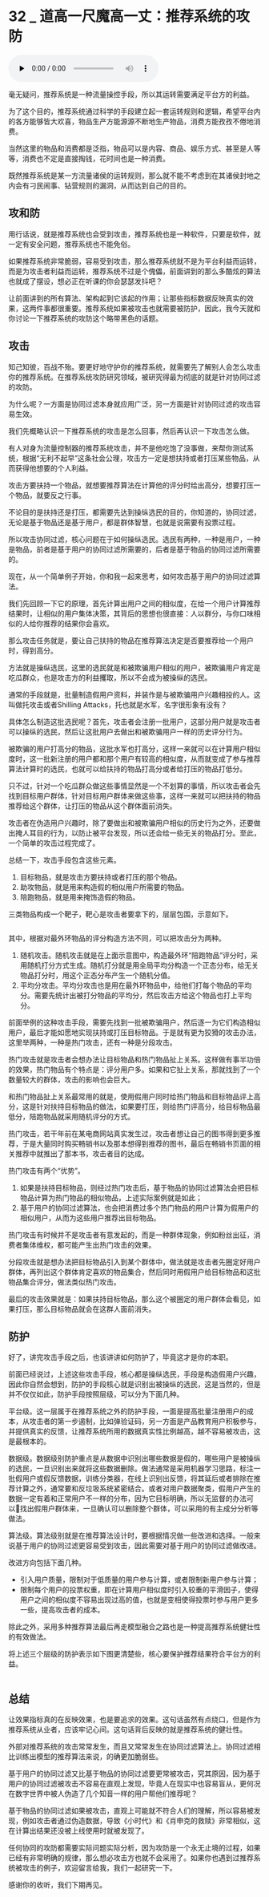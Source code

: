 # 32 _ 道高一尺魔高一丈：推荐系统的攻防

<audio id="audio" title="32 | 道高一尺魔高一丈：推荐系统的攻防" controls="" preload="none"><source id="mp3" src="https://static001.geekbang.org/resource/audio/7c/e6/7c542e5d2a7325f3ccf95203d25ba2e6.mp3"></audio>

毫无疑问，推荐系统是一种流量操控手段，所以其运转需要满足平台方的利益。

为了这个目的，推荐系统通过科学的手段建立起一套运转规则和逻辑，希望平台内的各方能够皆大欢喜，物品生产方能源源不断地生产物品，消费方能孜孜不倦地消费。

当然这里的物品和消费都是泛指，物品可以是内容、商品、娱乐方式、甚至是人等等，消费也不定是直接掏钱，花时间也是一种消费。

既然推荐系统是某一方流量诸侯的运转规则，那么就不能不考虑到在其诸侯封地之内会有刁民闹事、钻营规则的漏洞，从而达到自己的目的。

## 攻和防

用行话说，就是推荐系统也会受到攻击，推荐系统也是一种软件，只要是软件，就一定有安全问题，推荐系统也不能免俗。

如果推荐系统非常脆弱，容易受到攻击，那么推荐系统就不是为平台利益而运转，而是为攻击者利益而运转，推荐系统不过是个傀儡，前面讲到的那么多酷炫的算法也就成了摆设，想必正在听课的你会瑟瑟发抖吧？

让前面讲到的所有算法、架构起到它该起的作用；让那些指标数据反映真实的效果，这两件事都很重要。推荐系统如果被攻击也就需要被防护，因此，我今天就和你讨论一下推荐系统的攻防这个略带黑色的话题。

## 攻击

知己知彼，百战不殆。要更好地守护你的推荐系统，就需要先了解别人会怎么攻击你的推荐系统。在推荐系统攻防研究领域，被研究得最为彻底的就是针对协同过滤的攻防。

为什么呢？一方面是协同过滤本身就应用广泛，另一方面是针对协同过滤的攻击容易生效。

我们先概略认识一下推荐系统的攻击是怎么回事，然后再认识一下攻击怎么做。

有人对身为流量控制器的推荐系统攻击，并不是他吃饱了没事做，来帮你测试系统，根据“无利不起早”这条社会公理，攻击方一定是想扶持或者打压某些物品，从而获得他想要的个人利益。

攻击方要扶持一个物品，就想要推荐算法在计算他的评分时给出高分，想要打压一个物品，就要反之行事。

不论目的是扶持还是打压，都需要先达到操纵选民的目的，你知道的，协同过滤，无论是基于物品还是基于用户，都是群体智慧，也就是说需要有投票过程。

所以攻击协同过滤，核心问题在于如何操纵选民。选民有两种，一种是用户，一种是物品，前者是基于用户的协同过滤所需要的，后者是基于物品的协同过滤所需要的。

现在，从一个简单例子开始，你和我一起来思考，如何攻击基于用户的协同过滤算法。

我们先回顾一下它的原理，首先计算出用户之间的相似度，在给一个用户计算推荐结果时，让相似的用户集体决策，其背后的思想也很直接：人以群分，与你口味相似的人给你推荐的结果你会喜欢。

那么攻击任务就是，要让自己扶持的物品在推荐算法决定是否要推荐给一个用户时，得到高分。

方法就是操纵选民，这里的选民就是和被欺骗用户相似的用户，被欺骗用户肯定是吃瓜群众，也是攻击方的利益攫取，所以不会成为被操纵的选民。

通常的手段就是，批量制造假用户资料，并装作是与被欺骗用户兴趣相投的人。这叫做托攻击或者Shilling Attacks，托也就是水军，名字很形象有没有？

具体怎么制造这批选民呢？首先，攻击者会注册一批用户，这部分用户就是攻击者可以操纵的选民，然后让这批用户去做出和被欺骗用户一样的历史评分行为。

被欺骗的用户打高分的物品，这批水军也打高分，这样一来就可以在计算用户相似度时，这一批新注册的用户都和那个用户有较高的相似度，从而就变成了参与推荐算法计算时的选民，也就可以给扶持的物品打高分或者给打压的物品打低分。

只不过，针对一个吃瓜群众做这些事情显然是一个不划算的事情，所以攻击者会先找到目标用户群体，针对目标用户群体来做这些事，这样一来就可以把扶持的物品推荐给这个群体，让打压的物品从这个群体面前消失。

攻击者在伪造用户兴趣时，除了要做出和被欺骗用户相似的历史行为之外，还要做出掩人耳目的行为，以防止被平台发现，所以还会给一些无关的物品打分。至此，一个简单的攻击过程完成了。

总结一下，攻击手段包含这些元素。

1. 目标物品，就是攻击方要扶持或者打压的那个物品。
1. 助攻物品，就是用来构造假的相似用户所需要的物品。
1. 陪跑物品，就是用来掩饰造假的物品。

三类物品构成一个靶子，靶心是攻击者要拿下的，层层包围，示意如下。

<img src="https://static001.geekbang.org/resource/image/bf/36/bf04776313dfceea6b94986a8b524c36.png" alt="" />

其中，根据对最外环物品的评分构造方法不同，可以把攻击分为两种。

1. 随机攻击。随机攻击就是在上面示意图中，构造最外环“陪跑物品”评分时，采用随机打分方式生成。随机打分就是用全局平均分构造一个正态分布，给无关物品打分时，用这个正态分布产生一个随机分值。
1. 平均分攻击。平均分攻击也是用在最外环物品中，给他们打每个物品的平均分。需要先统计出被打分物品的平均分，然后攻击方给这个物品也打上平均分。

前面举例的这种攻击手段，需要先找到一批被欺骗用户，然后逐一为它们构造相似用户，最后才能如愿地实现扶持或打压目标物品。于是就有更为狡猾的攻击办法，这里举两种，一种是热门攻击，还有一种是分段攻击。

热门攻击就是攻击者会想办法让目标物品和热门物品扯上关系。这样做有事半功倍的效果，热门物品有个特点是：评分用户多。如果和它扯上关系，那就找到了一个数量较大的群体，攻击的影响也会巨大。

和热门物品扯上关系最常用的就是，使用假用户同时给热门物品和目标物品评上高分，这是针对扶持目标物品的做法，如果要打压，则给热门评高分，给目标物品最低分，陪跑物品就采用随机评分的方式。

热门攻击，若干年前在某电商网站真实发生过，攻击者想让自己的图书得到更多推荐，于是大量同时购买畅销书以及那本想得到推荐的图书，最后在畅销书页面的相关推荐中就推出了那本书，攻击者目的达成。

热门攻击有两个“优势”。

1. 如果是扶持目标物品，则经过热门攻击后，基于物品的协同过滤算法会把目标物品计算为热门物品的相似物品，上述实际案例就是如此；
1. 基于用户的协同过滤算法，也会把消费过多个热门物品的用户计算为假用户的相似用户，从而为这些用户推荐出目标物品。

热门攻击有时候并不是攻击者有意发起的，而是一种群体现象，例如粉丝出征，消费者集体维权，都可能产生出热门攻击的效果。

分段攻击就是想办法把目标物品引入到某个群体中，做法就是攻击者先圈定好用户群体，再列出这个群体肯定喜欢的物品集合，然后同时用假用户给目标物品和这批物品集合评分，做法类似热门攻击。

最后的攻击效果就是：如果扶持目标物品，那么这个被圈定的用户群体会看见，如果打压，那么目标物品就会在这群人面前消失。

## 防护

好了，讲完攻击手段之后，也该讲讲如何防护了，毕竟这才是你的本职。

前面已经说过，上述这些攻击手段，核心都是操纵选民，手段是构造假用户兴趣，因此你自然会想到，防护的手段核心就是识别出被操纵的选民，这是当然的，但是并不仅仅如此，防护手段按照层级，可以分为下面几种。


平台级。这一层属于在推荐系统之外的防护手段，一面是提高批量注册用户的成本，从攻击者的第一步遏制，比如弹验证码，另一方面是产品教育用户积极参与，并提供真实的反馈，让推荐系统所用的数据真实性比例越高，越不容易被攻击，这是最根本的。


数据级。数据级别防护重点是从数据中识别出哪些数据是假的，哪些用户是被操纵的选民，一旦识别出来就将这些数据删除。做法通常是采用机器学习思路，标注一批假用户或假反馈数据，训练分类器，在线上识别出反馈，将其延后或者排除在推荐计算之外，通常要和反垃圾系统紧密结合。或者对用户数据聚类，假用户产生的数据一定有着和正常用户不一样的分布，因为它目标明确，所以无监督的办法可以找出假用户群体来，一旦确认可以删除整个群体，可以采用的有主成分分析等做法。


算法级。算法级别就是在推荐算法设计时，要根据情况做一些改进和选择。一般来说基于用户的协同过滤更容易受到攻击，因此需要对基于用户的协同过滤做改进。


改进方向包括下面几种。

- 引入用户质量，限制对于低质量的用户参与计算，或者限制新用户参与计算；
- 限制每个用户的投票权重，即在计算用户相似度时引入较重的平滑因子，使得用户之间的相似度不容易出现过高的值，也就是变相使得投票时参与用户更多一些，提高攻击者的成本。

除此之外，采用多种推荐算法最后再走模型融合之路也是一种提高推荐系统健壮性的有效做法。

将上述三个层级的防护表示如下图更清楚些，核心要保护推荐结果符合平台方的利益。

<img src="https://static001.geekbang.org/resource/image/da/19/dac0647e89d698c959befc758c8ac219.png" alt="" />

## 总结

让效果指标真的在反映效果，也是要追求的效果。这句话虽然有点绕口，但是作为推荐系统从业者，应该牢记心间。这句话背后反映的就是推荐系统的健壮性。

外部对推荐系统的攻击常常发生，而且又常常发生在协同过滤算法上。协同过滤相比训练出模型的推荐算法来说，的确更加脆弱些。

基于用户的协同过滤又比基于物品的协同过滤要更常被攻击，究其原因，因为基于用户的协同过滤被攻击不容易在直观上发现，毕竟人在现实中也容易盲从，更何况在数字世界中被人伪造了几个知音一样的用户帮他们推荐呢？

基于物品的协同过滤如果被攻击，直观上可能就不符合人们的理解，所以容易被发现，例如攻击者通过伪造数据，导致《小时代》和《肖申克的救赎》非常相似，这在计算出结果还没被上线使用时就被发现了。

任何协同的攻防都需要实际问题实际分析，因为攻防是一个永无止境的过程，如果已经有非常明确的规律，那么想必攻击方也就不会采用了。如果你也遇到过推荐系统被攻击的例子，欢迎留言给我，我们一起研究一下。

感谢你的收听，我们下期再见。

